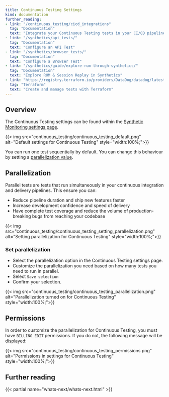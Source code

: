 ```yaml
---
title: Continuous Testing Settings
kind: documentation
further_reading:
- link: "/continuous_testing/cicd_integrations"
  tag: "Documentation"
  text: "Integrate your Continuous Testing tests in your CI/CD pipelines"
- link: "/synthetics/api_tests/"
  tag: "Documentation"
  text: "Configure an API Test"
- link: "/synthetics/browser_tests/"
  tag: "Documentation"
  text: "Configure a Browser Test"
- link: "/synthetics/guide/explore-rum-through-synthetics/"
  tag: "Documentation"
  text: "Explore RUM & Session Replay in Synthetics"
- link: "https://registry.terraform.io/providers/DataDog/datadog/latest/docs/resources/synthetics_test"
  tag: "Terraform"
  text: "Create and manage tests with Terraform"
---
```


## Overview

The Continuous Testing settings can be found within the [Synthetic Monitoring settings page][1].

{{< img src="continuous_testing/continuous_testing_default.png" alt="Default settings for Continuous Testing" style="width:100%;">}}

You can run one test sequentially by default. You can change this behaviour by setting a [parallelization value](#parallelization).


## Parallelization

Parallel tests are tests that run simultaneously in your continuous integration and delivery pipelines. This ensure you can:

* Reduce pipeline duration and ship new features faster
* Increase development confidence and speed of delivery
* Have complete test coverage and reduce the volume of production-breaking bugs from reaching your codebase

{{< img src="continuous_testing/continuous_testing_setting_parallelization.png" alt="Setting parallelization for Continuous Testing" style="width:100%;">}}


### Set parallelization

* Select the parallelization option in the Continuous Testing settings page. 
* Customize the parallelization you need based on how many tests you need to run in parallel.
* Select `Save selection`
* Confirm your selection.

{{< img src="continuous_testing/continuous_testing_parallelization.png" alt="Parallelization turned on for Continuous Testing" style="width:100%;">}}

## Permissions

In order to customize the parallelization for Continuous Testing, you must have `BILLING_EDIT` permissions. If you do not, the following message will be displayed:

{{< img src="continuous_testing/continuous_testing_permissions.png" alt="Permissions in settings for Continuous Testing" style="width:100%;">}}


## Further reading

{{< partial name="whats-next/whats-next.html" >}}

[1]: /synthetics/settings/
